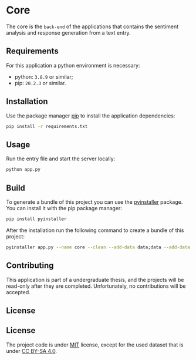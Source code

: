 # Core
The core is the `back-end` of the applications that contains the sentiment analysis and response generation from a text entry.

## Requirements
For this application a python environment is necessary:
* python: `3.8.9` or similar;
* pip: `20.2.3` or similar.

## Installation
Use the package manager [pip](https://pip.pypa.io/en/stable/) to install the application dependencies:
```bash
pip install -r requirements.txt
```

## Usage
Run the entry file and start the server locally:
```bash
python app.py
```

## Build
To generate a bundle of this project you can use the [pyinstaller](https://www.pyinstaller.org/) package. You can install it with the pip package manager:
```bash
pip install pyinstaller
```

After the installation run the following command to create a bundle of this project:
```bash
pyinstaller app.py --name core --clean --add-data data;data --add-data aiml;aiml
```

## Contributing
This application is part of a undergraduate thesis, and the projects will be read-only after they are completed. Unfortunately, no contributions will be accepted.

## License
## License
The project code is under [MIT](https://github.com/enbot/core/blob/master/LICENSE) license, except for the used dataset that is under [CC BY-SA 4.0](https://creativecommons.org/licenses/by-sa/4.0/).
